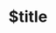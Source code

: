---
title: $title
second_title: Aspose.PUB for .NET API Referansı
description: $description
type: docs
weight: $weight
url: /tr/net/$ref/
---
